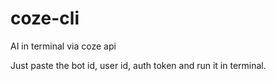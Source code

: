 # coze-cli
AI in terminal via coze api

Just paste the bot id, user id, auth token and run it in terminal.
